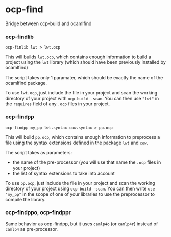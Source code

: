 ocp-find
========

Bridge between ocp-build and ocamlfind

### ocp-findlib

    ocp-finlib lwt > lwt.ocp

This will builds `lwt.ocp`, which contains enough information to
build a project using the `lwt` library (which should have been
previously installed by ocamlfind)

The script takes only 1 paramater, which should be exactly the name of
the ocamlfind package.

To use `lwt.ocp`, just include the file in your project and scan the
working directory of your project with `ocp-build -scan`. You can then
use `"lwt"` in the `requires` field of any `.ocp` files in your project.

### ocp-findpp

    ocp-findpp my_pp lwt.syntax cow.syntax > pp.ocp

This will build `pp.ocp`, which contains enough information to
preprocess a file using the syntax extensions defined in the package
`lwt` and `cow`.

The script takes as parameters:

* the name of the pre-processor (you will use that name the `.ocp`
  files in your project)
* the list of syntax extensions to take into account

To use `pp.ocp`, just include the file in your project and scan the
working directory of your project using `ocp-build -scan`. You can
then write `use "my_pp"` in the scope of one of your libraries to use
the preprocessor to compile the library.

### ocp-findppo, ocp-findppr

Same behavior as ocp-findpp, but it uses `camlp4o` (or `camlp4r`)
instead of `camlp4` as pre-processor.

